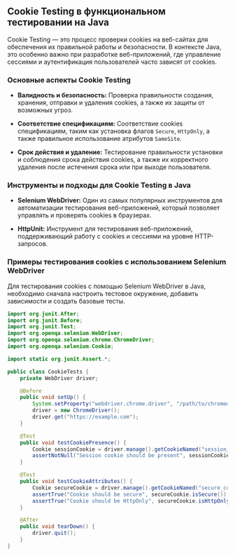 ## Cookie Testing в функциональном тестировании на Java

Cookie Testing — это процесс проверки cookies на веб-сайтах для обеспечения их правильной работы и безопасности. В контексте Java, это особенно важно при разработке веб-приложений, где управление сессиями и аутентификация пользователей часто зависят от cookies.

### Основные аспекты Cookie Testing

- **Валидность и безопасность:** Проверка правильности создания, хранения, отправки и удаления cookies, а также их защиты от возможных угроз.

- **Соответствие спецификациям:** Соответствие cookies спецификациям, таким как установка флагов `Secure`, `HttpOnly`, а также правильное использование атрибутов `SameSite`.

- **Срок действия и удаление:** Тестирование правильности установки и соблюдения срока действия cookies, а также их корректного удаления после истечения срока или при выходе пользователя.

### Инструменты и подходы для Cookie Testing в Java

- **Selenium WebDriver:** Один из самых популярных инструментов для автоматизации тестирования веб-приложений, который позволяет управлять и проверять cookies в браузерах.

- **HttpUnit:** Инструмент для тестирования веб-приложений, поддерживающий работу с cookies и сессиями на уровне HTTP-запросов.

### Примеры тестирования cookies с использованием Selenium WebDriver

Для тестирования cookies с помощью Selenium WebDriver в Java, необходимо сначала настроить тестовое окружение, добавить зависимости и создать базовые тесты.

```java
import org.junit.After;
import org.junit.Before;
import org.junit.Test;
import org.openqa.selenium.WebDriver;
import org.openqa.selenium.chrome.ChromeDriver;
import org.openqa.selenium.Cookie;

import static org.junit.Assert.*;

public class CookieTests {
    private WebDriver driver;

    @Before
    public void setUp() {
        System.setProperty("webdriver.chrome.driver", "/path/to/chromedriver");
        driver = new ChromeDriver();
        driver.get("https://example.com");
    }

    @Test
    public void testCookiePresence() {
        Cookie sessionCookie = driver.manage().getCookieNamed("session_id");
        assertNotNull("Session cookie should be present", sessionCookie);
    }

    @Test
    public void testCookieAttributes() {
        Cookie secureCookie = driver.manage().getCookieNamed("secure_cookie");
        assertTrue("Cookie should be secure", secureCookie.isSecure());
        assertTrue("Cookie should be HttpOnly", secureCookie.isHttpOnly());
    }

    @After
    public void tearDown() {
        driver.quit();
    }
}
```

